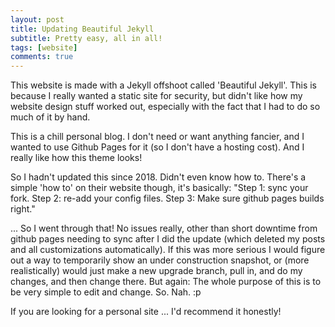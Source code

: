 ```yaml
---
layout: post
title: Updating Beautiful Jekyll
subtitle: Pretty easy, all in all!
tags: [website]
comments: true
---
```


This website is made with a Jekyll offshoot called 'Beautiful Jekyll'. This is because I really wanted a static site for security,
but didn't like how my website design stuff worked out, especially with the fact that I had to do so much of it by hand.

This is a chill personal blog. I don't need or want anything fancier, and I wanted to use Github Pages for it (so I don't have a hosting cost). And I really like how this theme looks!

So I hadn't updated this since 2018. Didn't even know how to. There's a simple 'how to' on their website though, it's basically:
"Step 1: sync your fork. Step 2: re-add your config files. Step 3: Make sure github pages builds right."

... So I went through that! No issues really, other than short downtime from github pages needing to sync after I did the update (which deleted my posts and all customizations automatically). If this was more serious I would figure out a way to temporarily show an under construction snapshot, or (more realistically) would just make a new upgrade branch, pull in, and do my changes, and then change there.
But again: The whole purpose of this is to be very simple to edit and change. So. Nah. :p

If you are looking for a personal site ... I'd recommend it honestly!
